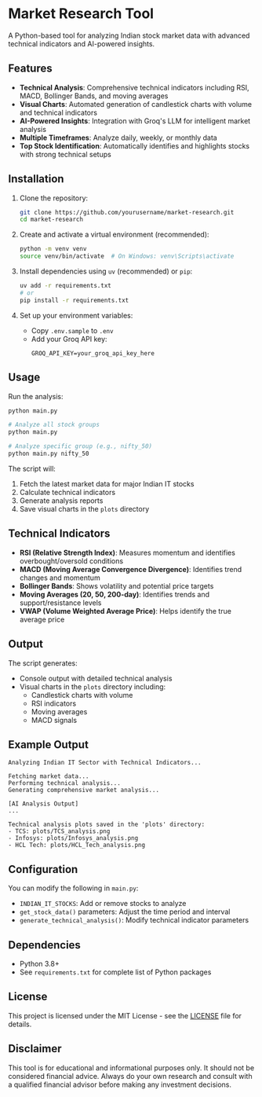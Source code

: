 # Market Research Tool

A Python-based tool for analyzing Indian stock market data with advanced technical indicators and AI-powered insights.

## Features

- **Technical Analysis**: Comprehensive technical indicators including RSI, MACD, Bollinger Bands, and moving averages
- **Visual Charts**: Automated generation of candlestick charts with volume and technical indicators
- **AI-Powered Insights**: Integration with Groq's LLM for intelligent market analysis
- **Multiple Timeframes**: Analyze daily, weekly, or monthly data
- **Top Stock Identification**: Automatically identifies and highlights stocks with strong technical setups

## Installation

1. Clone the repository:
   ```bash
   git clone https://github.com/yourusername/market-research.git
   cd market-research
   ```

2. Create and activate a virtual environment (recommended):
   ```bash
   python -m venv venv
   source venv/bin/activate  # On Windows: venv\Scripts\activate
   ```

3. Install dependencies using `uv` (recommended) or `pip`:
   ```bash
   uv add -r requirements.txt
   # or
   pip install -r requirements.txt
   ```

4. Set up your environment variables:
   - Copy `.env.sample` to `.env`
   - Add your Groq API key:
     ```
     GROQ_API_KEY=your_groq_api_key_here
     ```

## Usage

Run the analysis:
```bash
python main.py

# Analyze all stock groups
python main.py

# Analyze specific group (e.g., nifty_50)
python main.py nifty_50

```

The script will:
1. Fetch the latest market data for major Indian IT stocks
2. Calculate technical indicators
3. Generate analysis reports
4. Save visual charts in the `plots` directory

## Technical Indicators

- **RSI (Relative Strength Index)**: Measures momentum and identifies overbought/oversold conditions
- **MACD (Moving Average Convergence Divergence)**: Identifies trend changes and momentum
- **Bollinger Bands**: Shows volatility and potential price targets
- **Moving Averages (20, 50, 200-day)**: Identifies trends and support/resistance levels
- **VWAP (Volume Weighted Average Price)**: Helps identify the true average price

## Output

The script generates:
- Console output with detailed technical analysis
- Visual charts in the `plots` directory including:
  - Candlestick charts with volume
  - RSI indicators
  - Moving averages
  - MACD signals

## Example Output

```
Analyzing Indian IT Sector with Technical Indicators...

Fetching market data...
Performing technical analysis...
Generating comprehensive market analysis...

[AI Analysis Output]
...

Technical analysis plots saved in the 'plots' directory:
- TCS: plots/TCS_analysis.png
- Infosys: plots/Infosys_analysis.png
- HCL Tech: plots/HCL_Tech_analysis.png
```

## Configuration

You can modify the following in `main.py`:
- `INDIAN_IT_STOCKS`: Add or remove stocks to analyze
- `get_stock_data()` parameters: Adjust the time period and interval
- `generate_technical_analysis()`: Modify technical indicator parameters

## Dependencies

- Python 3.8+
- See `requirements.txt` for complete list of Python packages

## License

This project is licensed under the MIT License - see the [LICENSE](LICENSE) file for details.

## Disclaimer

This tool is for educational and informational purposes only. It should not be considered financial advice. Always do your own research and consult with a qualified financial advisor before making any investment decisions.